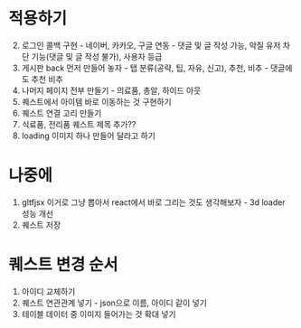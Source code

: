 # 적용하기

2. 로그인 콜백 구현 - 네이버, 카카오, 구글 연동 - 댓글 및 글 작성 가능, 악질 유저 차단 기능(댓글 및 글 작성 불가), 사용자 등급
3. 게시판 back 먼저 만들어 놓자 - 탭 분류(공략, 팁, 자유, 신고), 추천, 비추 - 댓글에도 추천 비추
4. 나머지 페이지 전부 만들기 - 의료품, 총알, 하이드 아웃
5. 퀘스트에서 아이템 바로 이동하는 것 구현하기
6. 퀘스트 연결 고리 만들기
7. 식료품, 전리품 퀘스트 제목 추가??
8. loading 이미지 하나 만들어 달라고 하기

# 나중에

1. gltfjsx 이거로 그냥 뽑아서 react에서 바로 그리는 것도 생각해보자 - 3d loader 성능 개선
2. 퀘스트 저장

# 퀘스트 변경 순서

1. 아이디 교체하기
2. 퀘스트 연관관계 넣기 - json으로 이름, 아이디 같이 넣기
3. 테이블 데이터 중 이미지 들어가는 것 확대 넣기

